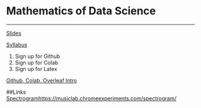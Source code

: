 # Mathematics of Data Science

<hr>

[Slides](https://docs.google.com/document/d/1robxhjHGDE-xlW65worsEPYM9NlMx5MB0eX4VZR-4KY/edit?usp=sharing)


[Syllabus](https://docs.google.com/document/d/1IMQl7Q71oHYBVIENExWYy8Zbwna6pqU1dsNr6vRmdaU/edit?usp=sharing)

1) Sign up for Github
2) Sign up for Colab
3) Sign up for Latex

[Github, Colab, Overleaf Intro](https://www.youtube.com/watch?v=50wdMpfO9t0)


##Links
[Spectrogram](https://musiclab.chromeexperiments.com/spectrogram/)https://musiclab.chromeexperiments.com/spectrogram/
